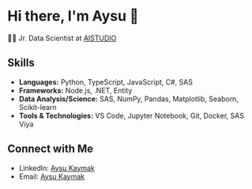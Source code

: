 # Hi there, I'm Aysu 👋

👨‍💻 Jr. Data Scientist at [AISTUDIO](https://aistudio.com.tr/)  

## Skills

- **Languages:** Python, TypeScript, JavaScript, C#, SAS
- **Frameworks:** Node.js, .NET, Entity
- **Data Analysis/Science:** SAS, NumPy, Pandas, Matplotlib, Seaborn, Scikit-learn
- **Tools & Technologies:** VS Code, Jupyter Notebook, Git, Docker, SAS Viya 

## Connect with Me

- LinkedIn: [Aysu Kaymak](https://www.linkedin.com/in/aysu-kaymak/)
- Email: [Aysu Kaymak](mailto:aysukaymak50@gmail.com)
